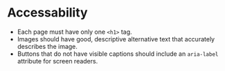 # Accessability

- Each page must have only one `<h1>` tag.
- Images should have good, descriptive alternative text that accurately describes the image.
- Buttons that do not have visible captions should include an `aria-label` attribute for screen readers.
